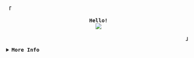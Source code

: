 <div align="justify">

<!-- Profile -->
<p align="left"><strong><samp>「</samp></strong></p>
  <p align="center">
    <samp>
      <b>
        Hello!
      </b>
      <br>
        <image src="https://readme-typing-svg.herokuapp.com?font=Iosevka&size=16&color=6791c9&center=true&width=410&height=45&lines=I'm+w0rkm4n,+a+Hacker+for+Fun+%26+CTF+Player">
    </samp>
  </p>
<p align="right"><strong><samp>」</samp></strong></p>

<details>
<summary><samp><b>More Info</b></samp></summary>

<h2></h2><br>

<!-- Contact Me -->
<p align="center">
  <samp>
    [<a href="#">twitter</a>]
    [<a href="https://app.hackthebox.com/profile/1359890">Hack The Box</a>]
    [<a href="#">e-mail</a>]
  </samp>
</p>

<h2></h2><br>

<!-- Github Stats -->
<div align="center">
  <table>
    <tr>
      <td><a href="#--------"><img height="137px" align="center" alt="GitHub Stats" src="https://github-readme-stats.vercel.app/api?username=w0rkm4n&count_private=true&show_icons=true&include_all_commits=true&line_height=21&hide_border=true&theme=nord"/></a></td>
      <td><a href="#--------"><img height="137px" align="center" alt="Top Language" src="https://github-readme-stats.vercel.app/api/top-langs/?username=w0rkm4n&layout=compact&line_height=21&hide_border=true&theme=nord"/></a></td>
    </tr>
  </table>
</div>

</details>
</div>
